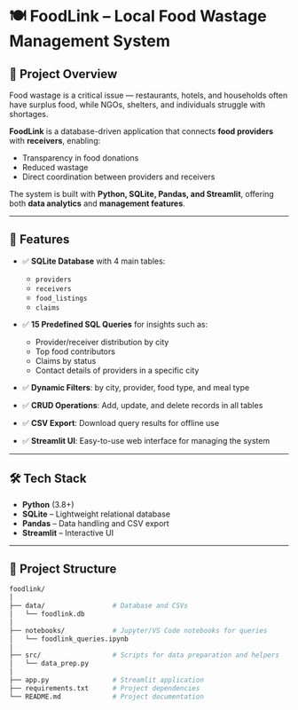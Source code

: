 # 🍽️ FoodLink – Local Food Wastage Management System

## 📌 Project Overview
Food wastage is a critical issue — restaurants, hotels, and households often have surplus food, while NGOs, shelters, and individuals struggle with shortages.  

**FoodLink** is a database-driven application that connects **food providers** with **receivers**, enabling:
- Transparency in food donations  
- Reduced wastage  
- Direct coordination between providers and receivers  

The system is built with **Python, SQLite, Pandas, and Streamlit**, offering both **data analytics** and **management features**.

---

## 🚀 Features
- ✅ **SQLite Database** with 4 main tables:  
  - `providers`  
  - `receivers`  
  - `food_listings`  
  - `claims`  

- ✅ **15 Predefined SQL Queries** for insights such as:  
  - Provider/receiver distribution by city  
  - Top food contributors  
  - Claims by status  
  - Contact details of providers in a specific city  

- ✅ **Dynamic Filters**: by city, provider, food type, and meal type  
- ✅ **CRUD Operations**: Add, update, and delete records in all tables  
- ✅ **CSV Export**: Download query results for offline use  
- ✅ **Streamlit UI**: Easy-to-use web interface for managing the system  

---

## 🛠️ Tech Stack
- **Python** (3.8+)  
- **SQLite** – Lightweight relational database  
- **Pandas** – Data handling and CSV export  
- **Streamlit** – Interactive UI  

---

## 📂 Project Structure
```bash
foodlink/
│
├── data/                 # Database and CSVs
│   └── foodlink.db
│
├── notebooks/            # Jupyter/VS Code notebooks for queries
│   └── foodlink_queries.ipynb
│
├── src/                  # Scripts for data preparation and helpers
│   └── data_prep.py
│
├── app.py                # Streamlit application
├── requirements.txt      # Project dependencies
└── README.md             # Project documentation
